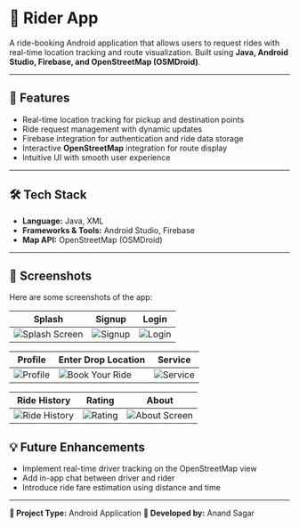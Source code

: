 # 🚖 Rider App

A ride-booking Android application that allows users to request rides with real-time location tracking and route visualization. Built using **Java, Android Studio, Firebase, and OpenStreetMap (OSMDroid)**.

---

## 📱 Features

* Real-time location tracking for pickup and destination points
* Ride request management with dynamic updates
* Firebase integration for authentication and ride data storage
* Interactive **OpenStreetMap** integration for route display
* Intuitive UI with smooth user experience

---

## 🛠️ Tech Stack

* **Language:** Java, XML
* **Frameworks & Tools:** Android Studio, Firebase
* **Map API:** OpenStreetMap (OSMDroid)

---

## 📸 Screenshots

Here are some screenshots of the app:

| Splash                                  | Signup                           | Login                                                              |
| --------------------------------------- | -------------------------------- | ------------------------------------------------------------------ |
| ![Splash Screen](app/splash.jpg) | ![Signup](app/signup.jpg) | ![Login](app/login.jpg) |

| Profile                                                              | Enter Drop Location                                                                    | Service                           |
| -------------------------------------------------------------------------- | -------------------------------------------------------------------------------------- | --------------------------------------- |
| ![Profile](app/profile.jpg) | ![Book Your Ride](app/enterdroplocation.jpg) | ![Service](app/service.jpg) |

| Ride History                            |               Rating             |About                                                               |
| --------------------------------------- | -------------------------------- | ------------------------------------------------------------------ |
| ![Ride History](app/history.jpg) | ![Rating](app/rating.jpg) | ![About Screen](app/about.jpg) |


## 💡 Future Enhancements

* Implement real-time driver tracking on the OpenStreetMap view
* Add in-app chat between driver and rider
* Introduce ride fare estimation using distance and time

---

**🔗 Project Type:** Android Application
**💬 Developed by:** Anand Sagar
